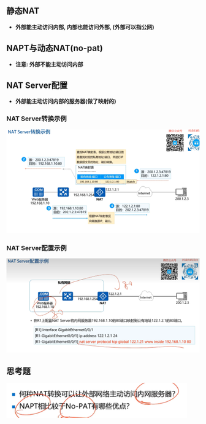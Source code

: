 ## 静态NAT

* **外部能主动访问内部, 内部也能访问外部, (外部可以指公网)**

## NAPT与动态NAT(no-pat)

* **注意: 外部不能主动访问内部**

## NAT Server配置

* **外部能主动访问内部的服务器(做了映射的)**

### NAT Server转换示例

![1698076392489](image/nat配置/1698076392489.png)

### NAT Server配置示例

![1698075961615](image/nat配置/1698075961615.png)

## 思考题

![1698076507399](image/nat配置/1698076507399.png)
